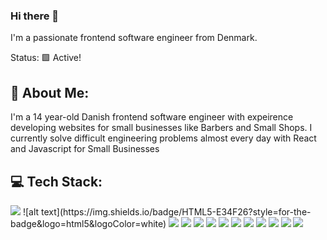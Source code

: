 ### Hi there 👋

I'm a passionate frontend software engineer from Denmark.

Status: 🟩 Active!

## 💫 About Me:

I'm a 14 year-old Danish frontend software engineer with expeirence developing websites for small businesses like Barbers and Small Shops.
I currently solve difficult engineering problems almost every day with React and Javascript for Small Businesses

## 💻 Tech Stack:

<img src="{https://img.shields.io/badge/HTML5-E34F26?style=for-the-badge&logo=html5&logoColor=white}" />
![alt text](https://img.shields.io/badge/HTML5-E34F26?style=for-the-badge&logo=html5&logoColor=white)
<img src="{https://img.shields.io/badge/CSS3-1572B6?style=for-the-badge&logo=css3&logoColor=white}" />
<img src="{https://img.shields.io/badge/JavaScript-323330?style=for-the-badge&logo=javascript&logoColor=F7DF1E}" />
<img src="{https://img.shields.io/badge/React-20232A?style=for-the-badge&logo=react&logoColor=61DAFB}" />
<img src="{https://img.shields.io/badge/next.js-000000?style=for-the-badge&logo=nextdotjs&logoColor=white}" />
<img src="{https://img.shields.io/badge/GitHub%20Pages-222222?style=for-the-badge&logo=GitHub%20Pages&logoColor=white}" />
<img src="{https://img.shields.io/badge/GitHub-100000?style=for-the-badge&logo=github&logoColor=white}" />
<img src="{https://img.shields.io/badge/GIT-E44C30?style=for-the-badge&logo=git&logoColor=white}" />
<img src="{https://img.shields.io/badge/TypeScript-007ACC?style=for-the-badge&logo=typescript&logoColor=white}" />
<img src="{https://img.shields.io/badge/Lua-2C2D72?style=for-the-badge&logo=lua&logoColor=white}" />
<img src="{BadgeURLHere}" />
<img src="{BadgeURLHere}" />

<!--
**AkselGlyholt/AkselGlyholt** is a ✨ _special_ ✨ repository because its `README.md` (this file) appears on your GitHub profile.

Here are some ideas to get you started:

- 🔭 I’m currently working on ...
- 🌱 I’m currently learning ...
- 👯 I’m looking to collaborate on ...
- 🤔 I’m looking for help with ...
- 💬 Ask me about ...
- 📫 How to reach me: ...
- 😄 Pronouns: ...
- ⚡ Fun fact: ...
-->
